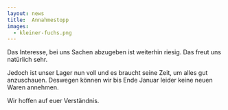 ```yaml
---
layout: news
title:  Annahmestopp
images:
  - kleiner-fuchs.png
---
```


Das Interesse, bei uns Sachen abzugeben ist weiterhin riesig. Das freut uns natürlich sehr.

Jedoch ist unser Lager nun voll und es braucht seine Zeit, um alles gut anzuschauen.
Deswegen können wir bis Ende Januar leider keine neuen Waren annehmen.

Wir hoffen auf euer Verständnis. 
